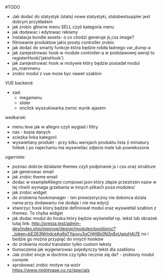 #TODO

* Jak dodać do statystyk (stats) nowe statystyki, statsbestsuppler jest dobrym przykładem
* jak zrobic główne menu SELL czyli kategoria menu
* jak dodawac i edytowac reklamy
* instalacja bundle assets- o co chodzi generuje js,css image?
* filtrowanie produktow jakis prosty controller zrobic
* jak dodać do smarty funkcje która będzie robiła ładnego var_dump-a
* jak zarejestrowac hook w module controller-a w podstawowej wersji to registerHook('jakisHook')
* jak zarejestrować hook w motywie który będzie posiadał modul ps_mainmenu
* zrobic modul z vue moze byc nawet szablon

VUE backend:
* zad:
    * megamenu
    * slider
    * onclick wyszukiwarka zwroc wynik ajaxem
       
wedkarski
- menu leve jak w allegro czyli wyglad i filtry 
- nas - kopia danych
- sciezka linka kategorii
- wyswietlany produkt - przy kilku wersjach produktu lista (i miniatury fotkek ) po najechaniu ma wyswietlac zdjecie male lub powiekszone



ogarniete:
* poznac dobrze dzialanie themes czyli podpinanie js i css oraz strukture
* jak generowac email
* jak zrobic theme email
* dodac w exampleAllegro composer.json który złapie przestrzen nazw w tej chwili wymaga grzebania w innych plikach poza modules/
* jak zrobic widget
* do zrobienia hookmanager - ten prowizoryczny nie dokonca dziala nama przy dodawaniu nie dodaje i nie ma edycji
 * stworzyc hook ktory będzie definiował modul oraz wyswietlal szablon z themes. To chyba widget
 * jak dodac modul do hooka który będzie wyświetlał np. tekst lub obrazek tutaj link: 
      http://presta.test/admin-dev/index.php/improve/design/modules/positions/?_token=bE263NHrdceAg6sTYaoyu3gCHH8b0N3n8xUwiuHAi7E
     no i bedzie go można przypiąć do innych hooków
* do zrobienia modul translator tylko custom teksty
* tlumaczenia jak wygenerowac pojedynczy tekst dla szablonu
* Jak zrobić encje w doctrine czy tylko recznie się da? - zrobiony modul console
* sprobować zrobic motyw  na wzór https://www.mightyape.co.nz/specials
